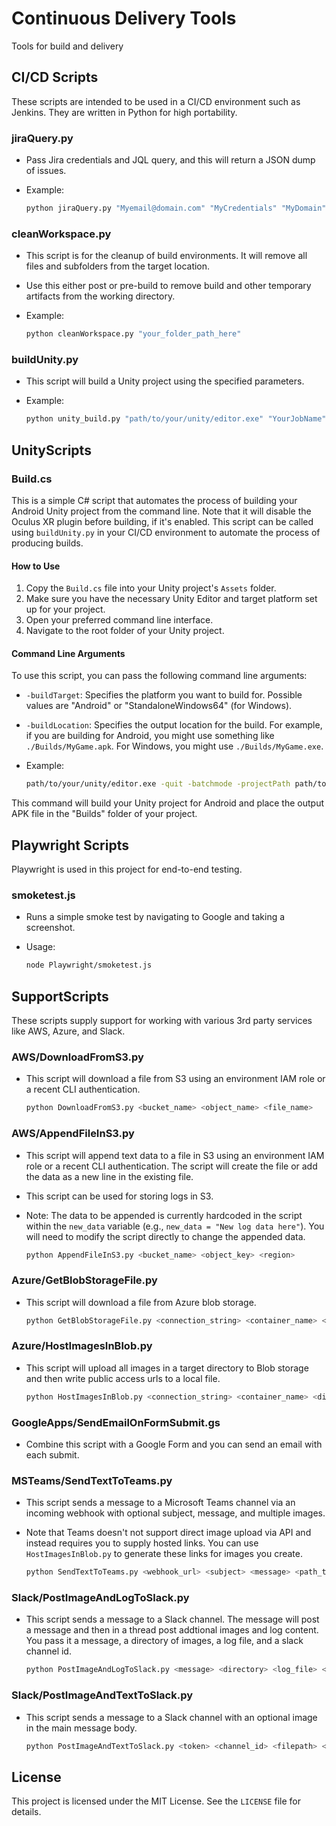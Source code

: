 # Continuous Delivery Tools
Tools for build and delivery

## CI/CD Scripts
These scripts are intended to be used in a CI/CD environment such as Jenkins. They are written in Python for high portability.

### jiraQuery.py
- Pass Jira credentials and JQL query, and this will return a JSON dump of issues.
- Example:

  ```bash
  python jiraQuery.py "Myemail@domain.com" "MyCredentials" "MyDomain" "Your JQL Query"
  ```

### cleanWorkspace.py
- This script is for the cleanup of build environments. It will remove all files and subfolders from the target location.
- Use this either post or pre-build to remove build and other temporary artifacts from the working directory.
- Example:

  ```bash
  python cleanWorkspace.py "your_folder_path_here"
  ```

### buildUnity.py
- This script will build a Unity project using the specified parameters.
- Example:

  ```bash
  python unity_build.py "path/to/your/unity/editor.exe" "YourJobName" "YourWorkspacePath" "YourBuildNumber"
  ```

## UnityScripts

### Build.cs
This is a simple C# script that automates the process of building your Android Unity project from the command line. Note that it will disable the Oculus XR plugin before building, if it's enabled. This script can be called using `buildUnity.py` in your CI/CD environment to automate the process of producing builds.

#### How to Use

1. Copy the `Build.cs` file into your Unity project's ``Assets`` folder.
2. Make sure you have the necessary Unity Editor and target platform set up for your project.
3. Open your preferred command line interface.
4. Navigate to the root folder of your Unity project.

#### Command Line Arguments

To use this script, you can pass the following command line arguments:

- ``-buildTarget``: Specifies the platform you want to build for. Possible values are "Android" or "StandaloneWindows64" (for Windows).
- ``-buildLocation``: Specifies the output location for the build. For example, if you are building for Android, you might use something like `./Builds/MyGame.apk`. For Windows, you might use `./Builds/MyGame.exe`.
- Example:

  ```bash
  path/to/your/unity/editor.exe -quit -batchmode -projectPath path/to/your/unity/project -executeMethod BuildProject.PerformBuild -buildTarget Android -buildLocation ./Builds/MyGame.apk
  ```

This command will build your Unity project for Android and place the output APK file in the "Builds" folder of your project.

## Playwright Scripts
Playwright is used in this project for end-to-end testing.

### smoketest.js
- Runs a simple smoke test by navigating to Google and taking a screenshot.
- Usage:

  ```bash
  node Playwright/smoketest.js
  ```

## SupportScripts
These scripts supply support for working with various 3rd party services like AWS, Azure, and Slack.

### AWS/DownloadFromS3.py
- This script will download a file from S3 using an environment IAM role or a recent CLI authentication.

  ```bash
  python DownloadFromS3.py <bucket_name> <object_name> <file_name>
  ```

### AWS/AppendFileInS3.py
- This script will append text data to a file in S3 using an environment IAM role or a recent CLI authentication. The script will create the file or add the data as a new line in the existing file.
- This script can be used for storing logs in S3.
- Note: The data to be appended is currently hardcoded in the script within the `new_data` variable (e.g., `new_data = "New log data here"`). You will need to modify the script directly to change the appended data.

  ```bash
  python AppendFileInS3.py <bucket_name> <object_key> <region>
  ```

### Azure/GetBlobStorageFile.py
- This script will download a file from Azure blob storage.

  ```bash
  python GetBlobStorageFile.py <connection_string> <container_name> <blob_name> <local_file_path>
  ```

### Azure/HostImagesInBlob.py
- This script will upload all images in a target directory to Blob storage and then write public access urls to a local file.

  ```bash
  python HostImagesInBlob.py <connection_string> <container_name> <directory_path> <output_file>
  ```

### GoogleApps/SendEmailOnFormSubmit.gs
- Combine this script with a Google Form and you can send an email with each submit.

### MSTeams/SendTextToTeams.py
- This script sends a message to a Microsoft Teams channel via an incoming webhook with optional subject, message, and multiple images.
- Note that Teams doesn't not support direct image upload via API and instead requires you to supply hosted links. You can use `HostImagesInBlob.py` to generate these links for images you create.

  ```bash
  python SendTextToTeams.py <webhook_url> <subject> <message> <path_to_image_urls_file>
  ```

### Slack/PostImageAndLogToSlack.py
- This script sends a message to a Slack channel. The message will post a message and then in a thread post addtional images and log content. You pass it a message, a directory of images, a log file, and a slack channel id.

  ```bash
  python PostImageAndLogToSlack.py <message> <directory> <log_file> <channel_id>
  ```

### Slack/PostImageAndTextToSlack.py
- This script sends a message to a Slack channel with an optional image in the main message body.

  ```bash
  python PostImageAndTextToSlack.py <token> <channel_id> <filepath> <text_message>
  ```

## License
This project is licensed under the MIT License. See the `LICENSE` file for details.
